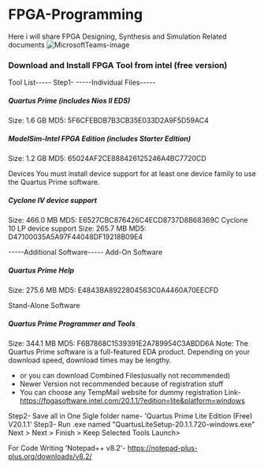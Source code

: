 # FPGA-Programming
Here i will share FPGA Designing, Synthesis and Simulation Related documents
![MicrosoftTeams-image](https://user-images.githubusercontent.com/87929992/150519753-dd653470-acbf-4174-a9cc-4f73823d4bdf.png)

### Download and Install FPGA Tool from intel (free version)
Tool List-----
Step1-
-----Individual Files-----
##### Quartus Prime (includes Nios II EDS)
Size: 1.6 GB MD5: 5F6CFEBDB7B3CB35E033D2A9F5D59AC4

##### ModelSim-Intel FPGA Edition (includes Starter Edition)
Size: 1.2 GB MD5: 65024AF2CE888426125246A4BC7720CD

Devices You must install device support for at least one device family to use the Quartus Prime software.
##### Cyclone IV device support
Size: 466.0 MB MD5: E6527CBC876426C4ECD8737D8B68369C
Cyclone 10 LP device support
Size: 265.7 MB MD5: D47100035A5A97F44048DF19218B09E4

-----Additional Software-----
Add-On Software
##### Quartus Prime Help
Size: 275.6 MB MD5: E4843BA8922804563C0A4460A70EECFD

Stand-Alone Software
##### Quartus Prime Programmer and Tools
Size: 344.1 MB MD5: F6B7868C1539391E2A789954C3ABDD6A
Note: The Quartus Prime software is a full-featured EDA product. Depending on your download speed, download times may be lengthy.

* or you can download Combined Files(usually not recommended)
* Newer Version not recommended because of registration stuff 
* You can choose any TempMail website for dummy registration
Link- https://fpgasoftware.intel.com/20.1.1/?edition=lite&platform=windows

Step2- Save all in One Sigle folder name- 'Quartus Prime Lite Edition (Free) V20.1.1'
Step3- Run .exe named "QuartusLiteSetup-20.1.1.720-windows.exe"
  Next > Next > Finish > Keep Selected Tools Launch> 
  
For Code Writing 'Notepad++ v8.2'- https://notepad-plus-plus.org/downloads/v8.2/
